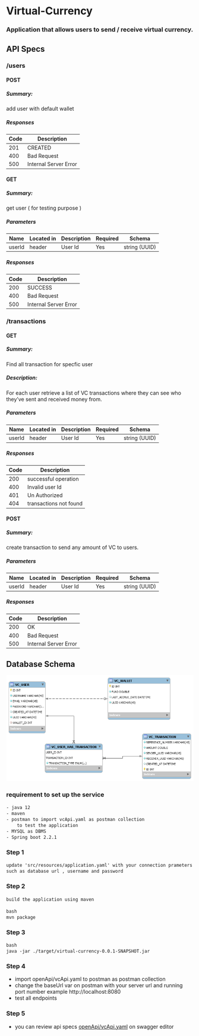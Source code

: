 # Virtual-Currency
### Application that allows users to send / receive virtual currency.


## API Specs

### /users

#### POST
##### Summary:

add user with default wallet

##### Responses

| Code | Description |
| ---- | ----------- |
| 201 | CREATED |
| 400 | Bad Request |
| 500 | Internal Server Error |

#### GET
##### Summary:

get user ( for testing purpose )

##### Parameters

| Name | Located in | Description | Required | Schema |
| ---- | ---------- | ----------- | -------- | ---- |
| userId | header | User Id | Yes | string (UUID) |

##### Responses

| Code | Description |
| ---- | ----------- |
| 200 | SUCCESS |
| 400 | Bad Request |
| 500 | Internal Server Error |

### /transactions

#### GET
##### Summary:

Find all transaction for specfic user

##### Description:

For each user retrieve a list of VC transactions where they can see who they’ve sent and received money from.


##### Parameters

| Name | Located in | Description | Required | Schema |
| ---- | ---------- | ----------- | -------- | ---- |
| userId | header | User Id | Yes | string (UUID) |

##### Responses

| Code | Description |
| ---- | ----------- |
| 200 | successful operation |
| 400 | Invalid user Id |
| 401 | Un Authorized |
| 404 | transactions not found |

#### POST
##### Summary:

create transaction to send any amount of VC to users.


##### Parameters

| Name | Located in | Description | Required | Schema |
| ---- | ---------- | ----------- | -------- | ---- |
| userId | header | User Id | Yes | string (UUID) |

##### Responses

| Code | Description |
| ---- | ----------- |
| 200 | OK |
| 400 | Bad Request |
| 500 | Internal Server Error |


## Database Schema

![Alt text](src/main/resources/VC_DB_ER.png?raw=true "Database Schema")

### requirement to set up the service

    - java 12 
    - maven
    - postman to import vcApi.yaml as postman collection 
        to test the application
    - MYSQL as DBMS
    - Spring boot 2.2.1

### Step 1

    update 'src/resources/application.yaml' with your connection prameters
    such as database url , username and password

### Step 2

    build the application using maven 

    bash
    mvn package


### Step 3

    bash
    java -jar ./target/virtual-currency-0.0.1-SNAPSHOT.jar


### Step 4

- import openApi/vcApi.yaml to postman as postman collection
- change the baseUrl var on postman with your server url and running port number example
  http://localhost:8080
- test all endpoints

### Step 5

- you can review api specs [openApi/vcApi.yaml](OpenAPI/vcApi.yaml)
  on swagger editor
